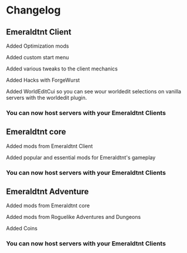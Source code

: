 # Changelog

## Emeraldtnt Client

Added Optimization mods

Added custom start menu

Added various tweaks to the client mechanics

Added Hacks with ForgeWurst

Added WorldEditCui so you can see wour worldedit selections on vanilla servers with the worldedit plugin.

### You can now host servers with your Emeraldtnt Clients

## Emeraldtnt core

Added mods from Emeraldtnt Client

Added popular and essential mods for Emeraldtnt's gameplay

### You can now host servers with your Emeraldtnt Clients

## Emeraldtnt Adventure

Added mods from Emeraldtnt core

Added mods from Roguelike Adventures and Dungeons

Added Coins

### You can now host servers with your Emeraldtnt Clients
